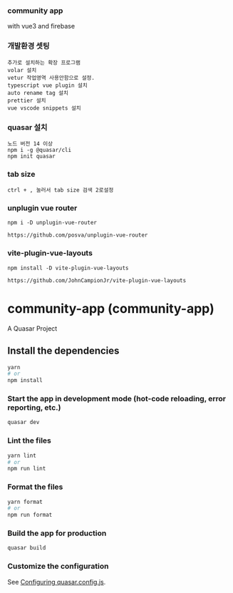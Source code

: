 ### community app
with vue3 and firebase

### 개발환경 셋팅
```
추가로 설치하는 확장 프로그램
volar 설치 
vetur 작업영역 사용안함으로 설정.
typescript vue plugin 설치
auto rename tag 설치
prettier 설치
vue vscode snippets 설치
```

### quasar 설치
```
노드 버전 14 이상
npm i -g @quasar/cli
npm init quasar
```

### tab size
```
ctrl + , 눌러서 tab size 검색 2로설정
```

### unplugin vue router
```
npm i -D unplugin-vue-router

https://github.com/posva/unplugin-vue-router
```

### vite-plugin-vue-layouts
```
npm install -D vite-plugin-vue-layouts

https://github.com/JohnCampionJr/vite-plugin-vue-layouts
```


# community-app (community-app)

A Quasar Project

## Install the dependencies
```bash
yarn
# or
npm install
```

### Start the app in development mode (hot-code reloading, error reporting, etc.)
```bash
quasar dev
```


### Lint the files
```bash
yarn lint
# or
npm run lint
```


### Format the files
```bash
yarn format
# or
npm run format
```



### Build the app for production
```bash
quasar build
```

### Customize the configuration
See [Configuring quasar.config.js](https://v2.quasar.dev/quasar-cli-vite/quasar-config-js).
